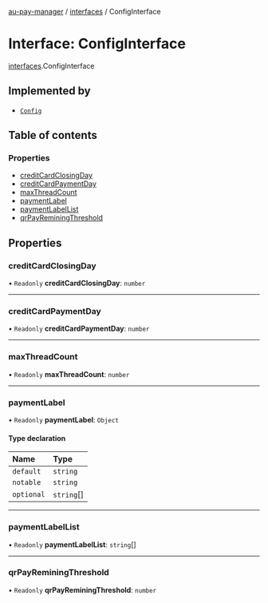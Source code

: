 [au-pay-manager](../README.md) / [interfaces](../modules/interfaces.md) / ConfigInterface

# Interface: ConfigInterface

[interfaces](../modules/interfaces.md).ConfigInterface

## Implemented by

- [`Config`](../classes/config.Config.md)

## Table of contents

### Properties

- [creditCardClosingDay](interfaces.ConfigInterface.md#creditcardclosingday)
- [creditCardPaymentDay](interfaces.ConfigInterface.md#creditcardpaymentday)
- [maxThreadCount](interfaces.ConfigInterface.md#maxthreadcount)
- [paymentLabel](interfaces.ConfigInterface.md#paymentlabel)
- [paymentLabelList](interfaces.ConfigInterface.md#paymentlabellist)
- [qrPayReminingThreshold](interfaces.ConfigInterface.md#qrpayreminingthreshold)

## Properties

### creditCardClosingDay

• `Readonly` **creditCardClosingDay**: `number`

___

### creditCardPaymentDay

• `Readonly` **creditCardPaymentDay**: `number`

___

### maxThreadCount

• `Readonly` **maxThreadCount**: `number`

___

### paymentLabel

• `Readonly` **paymentLabel**: `Object`

#### Type declaration

| Name | Type |
| :------ | :------ |
| `default` | `string` |
| `notable` | `string` |
| `optional` | `string`[] |

___

### paymentLabelList

• `Readonly` **paymentLabelList**: `string`[]

___

### qrPayReminingThreshold

• `Readonly` **qrPayReminingThreshold**: `number`
